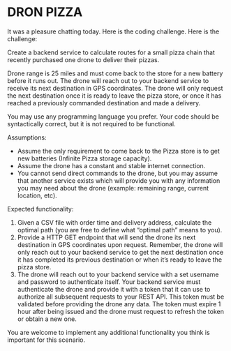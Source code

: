 # DRON PIZZA

It was a pleasure chatting today.  Here is the coding challenge.
Here is the challenge:

Create a backend service to calculate routes for a small pizza chain 
that recently purchased one drone to deliver their pizzas. 

Drone range is 25 miles and must come back to the store for a new battery before it runs out.
The drone will reach out to your backend service to receive its next destination in GPS
 coordinates. The drone will only request the next destination once it is ready 
 to leave the pizza store, or once it has reached a previously commanded destination
  and made a delivery.

You may use any programming language you prefer. 
Your code should be syntactically correct, but it is not required to be functional.


Assumptions:
- Assume the only requirement to come back to the Pizza store is to get new batteries
 (Infinite Pizza storage capacity).
- Assume the drone has a constant and stable internet connection.
- You cannot send direct commands to the drone, but you may assume that another service
 exists which will provide you with any information you may need about the drone
  (example: remaining range, current location, etc).

Expected functionality:
1. Given a CSV file with order time and delivery address, calculate the optimal path 
(you are free to define what “optimal path” means to you).
2. Provide a HTTP GET endpoint that will send the drone its next destination 
in GPS coordinates upon request. Remember, the drone will only reach out to your
 backend service to get the next destination once it has completed its previous destination
  or when it’s ready to leave the pizza store.
3. The drone will reach out to your backend service with a set username and password 
to authenticate itself. Your backend service must authenticate the drone and provide it
 with a token that it can use to authorize all subsequent requests to your REST API. 
 This token must be validated before providing the drone any data. 
 The token must expire 1 hour after being issued and the drone must request 
 to refresh the token or obtain a new one.

You are welcome to implement any additional functionality you think is important 
for this scenario.
